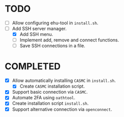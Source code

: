 # TODO
- [ ] Allow configuring ehu-tool in `install.sh`.
- [ ] Add SSH server manager.
    - [x] Add SSH menu.
    - [ ] Implement add, remove and connect functions.
    - [ ] Save SSH connections in a file.

# COMPLETED
- [x] Allow automatically installing `CASMC` in `install.sh`.
    - [x] Create `CASMC` installation script.
- [x] Support basic connection via `CASMC`.
- [x] Automate 2FA using `oathtool`. 
- [x] Create installation script `install.sh`.
- [x] Support alternative connection via `openconnect`.
